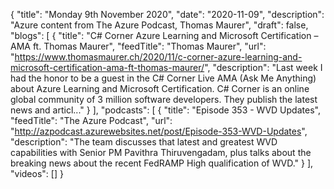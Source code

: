 {
  "title": "Monday 9th November 2020",
  "date": "2020-11-09",
  "description": "Azure content from The Azure Podcast, Thomas Maurer",
  "draft": false,
  "blogs": [
    {
      "title": "C# Corner Azure Learning and Microsoft Certification – AMA ft. Thomas Maurer",
      "feedTitle": "Thomas Maurer",
      "url": "https://www.thomasmaurer.ch/2020/11/c-corner-azure-learning-and-microsoft-certification-ama-ft-thomas-maurer/",
      "description": "Last week I had the honor to be a guest in the C# Corner Live AMA (Ask Me Anything) about Azure Learning and Microsoft Certification. C# Corner is an online global community of 3 million software developers. They publish the latest news and articl..."
    }
  ],
  "podcasts": [
    {
      "title": "Episode 353 - WVD Updates",
      "feedTitle": "The Azure Podcast",
      "url": "http://azpodcast.azurewebsites.net/post/Episode-353-WVD-Updates",
      "description": "The team discusses that latest and greatest WVD capabilities with Senior PM Pavithra Thiruvengadam, plus talks about the breaking news about the recent FedRAMP High qualification of WVD."
    }
  ],
  "videos": []
}